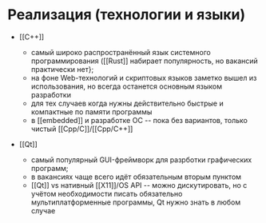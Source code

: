 # Реализация (технологии и языки)

- [[C++]]
	- самый широко распространённый язык системного программирования ([[Rust]] набирает популярность, но вакансий практически нет};
	- на фоне Web-технологий и скриптовых языков заметко вышел из использования, но всегда останется основным языком разработки
	- для тех случаев когда нужны действительно быстрые и компактные по памяти программы
	- в [[embedded]] и разработке ОС -- пока без вариантов, только чистый [[Cpp/C]]/[[Cpp/C++]]

- [[Qt]]
	- самый популярный GUI-фреймворк для разрботки графических программ;
	- в вакансиях чаще всего идёт обязательным вторым пунктом
	- [[Qt]] vs нативный [[X11]]/OS API -- можно дискутировать, но с учётом необходимости писать обязательно мультиплатформенные программы, Qt нужно знать в любом случае
